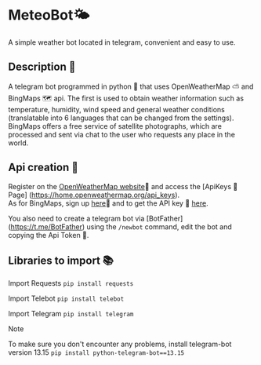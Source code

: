# MeteoBot🌤

A simple weather bot located in telegram, convenient and easy to use.

## Description 📃

A telegram bot programmed in python 🐍 that uses OpenWeatherMap ⛅ and BingMaps 🗺️ api.  The first is used to obtain weather information such as temperature, humidity, wind speed and general weather conditions (translatable into 6 languages that can be changed from the settings).  BingMaps offers a free service of satellite photographs, which are processed and sent via chat to the user who requests any place in the world.

## Api creation 🔑

Register on the [OpenWeatherMap website](https://home.openweathermap.org/users/sign_in)👤 and access the [ApiKeys 🔑 Page] (https://home.openweathermap.org/api_keys).  
As for BingMaps, sign up [here](https://www.bingmapsportal.com/)👤 and to get the API key 🔑 [here](https://www.bingmapsportal.com/Application).

You also need to create a telegram bot via [BotFather] (https://t.me/BotFather) using the `/newbot` command, edit the bot and copying the Api Token 🔑.


## Libraries to import 📚

Import Requests
`pip install requests`

Import Telebot
`pip install telebot`

Import Telegram
`pip install telegram`


> [!NOTE]
> To make sure you don't encounter any problems, install telegram-bot version 13.15 `pip install python-telegram-bot==13.15`